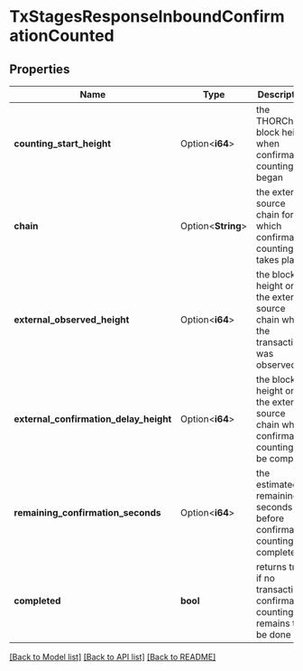 # TxStagesResponseInboundConfirmationCounted

## Properties

Name | Type | Description | Notes
------------ | ------------- | ------------- | -------------
**counting_start_height** | Option<**i64**> | the THORChain block height when confirmation counting began | [optional]
**chain** | Option<**String**> | the external source chain for which confirmation counting takes place | [optional]
**external_observed_height** | Option<**i64**> | the block height on the external source chain when the transaction was observed | [optional]
**external_confirmation_delay_height** | Option<**i64**> | the block height on the external source chain when confirmation counting will be complete | [optional]
**remaining_confirmation_seconds** | Option<**i64**> | the estimated remaining seconds before confirmation counting completes | [optional]
**completed** | **bool** | returns true if no transaction confirmation counting remains to be done | 

[[Back to Model list]](../README.md#documentation-for-models) [[Back to API list]](../README.md#documentation-for-api-endpoints) [[Back to README]](../README.md)


